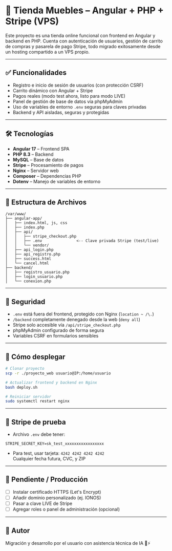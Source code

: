 
# 🛒 Tienda Muebles – Angular + PHP + Stripe (VPS)

Este proyecto es una tienda online funcional con frontend en Angular y backend en PHP. Cuenta con autenticación de usuarios, gestión de carrito de compras y pasarela de pago Stripe, todo migrado exitosamente desde un hosting compartido a un VPS propio.

---

## ✅ Funcionalidades

- Registro e inicio de sesión de usuarios (con protección CSRF)
- Carrito dinámico con Angular + Stripe
- Pagos reales (modo test ahora, listo para modo LIVE)
- Panel de gestión de base de datos vía phpMyAdmin
- Uso de variables de entorno `.env` seguras para claves privadas
- Backend y API aisladas, seguras y protegidas

---

## 🛠 Tecnologías

- **Angular 17** – Frontend SPA
- **PHP 8.3** – Backend
- **MySQL** – Base de datos
- **Stripe** – Procesamiento de pagos
- **Nginx** – Servidor web
- **Composer** – Dependencias PHP
- **Dotenv** – Manejo de variables de entorno

---

## 📁 Estructura de Archivos

```
/var/www/
├── angular-app/
│   ├── index.html, js, css
│   ├── index.php
│   ├── api/
│   │   ├── stripe_checkout.php
│   │   ├── .env               <-- Clave privada Stripe (test/live)
│   │   └── vendor/
│   ├── api_login.php
│   ├── api_registro.php
│   ├── success.html
│   └── cancel.html
├── backend/
│   ├── registro_usuario.php
│   ├── login_usuario.php
│   └── conexion.php
```

---

## 🔐 Seguridad

- `.env` está fuera del frontend, protegido con Nginx (`location ~ /\.`)
- `/backend` completamente denegado desde la web (`deny all`)
- Stripe solo accesible vía `/api/stripe_checkout.php`
- phpMyAdmin configurado de forma segura
- Variables CSRF en formularios sensibles

---

## 🚀 Cómo desplegar

```bash
# Clonar proyecto
scp -r ./proyecto_web usuario@IP:/home/usuario

# Actualizar frontend y backend en Nginx
bash deploy.sh

# Reiniciar servidor
sudo systemctl restart nginx
```

---

## 🧪 Stripe de prueba

- Archivo `.env` debe tener:
```
STRIPE_SECRET_KEY=sk_test_xxxxxxxxxxxxxxxxx
```

- Para test, usar tarjeta: `4242 4242 4242 4242`  
  Cualquier fecha futura, CVC, y ZIP

---

## 📌 Pendiente / Producción

- [ ] Instalar certificado HTTPS (Let's Encrypt)
- [ ] Añadir dominio personalizado (ej. IONOS)
- [ ] Pasar a clave LIVE de Stripe
- [ ] Agregar roles o panel de administración (opcional)

---

## 📄 Autor
Migración y desarrollo por el usuario con asistencia técnica de IA 🧠⚡
